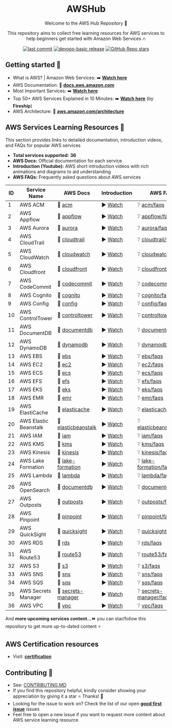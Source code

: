 <h1 align="center">AWSHub</h1>

<p align="center">Welcome to the AWS Hub Repository 👋</p>
<p align="center">This repository aims to collect free learning resources for AWS services to help beginners get started with Amazon Web Services 🔥</p>

<p align="center">
<a href="https://img.shields.io/github/last-commit/tungbq/AWS-LearningResource/main"><img alt="last commit" src="https://img.shields.io/github/last-commit/tungbq/AWS-LearningResource/main" /></a>
<a href="https://github.com/tungbq/AWS-LearningResource/releases"><img alt="devops-basic release" src="https://img.shields.io/github/release/tungbq/AWS-LearningResource.svg" /></a>
<a href="https://github.com/tungbq/AWS-LearningResource/stargazers"><img alt="GitHub Repo stars" src="https://img.shields.io/github/stars/tungbq/AWS-LearningResource"/></a>

</p>

## Getting started 🚀

- What is AWS? | Amazon Web Services: ➡️ [**Watch here**](https://youtu.be/a9__D53WsUs)
- AWS Documentation: 📖 [**docs.aws.amazon.com**](https://docs.aws.amazon.com)
- Most Important Services: ➡️ [**Watch here**](https://youtu.be/FDEpdNdFglI)
- Top 50+ AWS Services Explained in 10 Minutes: ➡️ [**Watch here**](https://youtu.be/JIbIYCM48to) (by **Fireship**)
- AWS Architecture: 📖 [**aws.amazon.com/architecture**](https://aws.amazon.com/architecture)

<!-- Learning-Resource-Begin -->
<!-- Do not edit the above line manually -->
## AWS Services Learning Resources 📘
This section provides links to detailed documentation, introduction videos, and FAQs for popular AWS services
- **Total services supported:** **36**
- **AWS Docs:** Official documentation for each service
- **Introduction (Youtube):** AWS short introduction videos with rich animations and diagrams to aid understanding
- **AWS FAQs:** Frequently asked questions about AWS services

| ID | Service Name | AWS Docs | Introduction | AWS FAQs |
|----|--------------|----------|--------------|----------|
| 1 | AWS ACM | 📖 [acm](https://docs.aws.amazon.com/acm) | ▶️ [Watch](https://youtu.be/Nk77te-cksQ) | ❔ [acm/faqs](https://aws.amazon.com/certificate-manager/faqs/)|
| 2 | AWS Appflow | 📖 [appflow](https://docs.aws.amazon.com/appflow/index.html) | ▶️ [Watch](https://youtu.be/6NSxo5syl40) | ❔ [appflow/faqs](https://aws.amazon.com/appflow/faqs/)|
| 3 | AWS Aurora | 📖 [aurora](https://docs.aws.amazon.com/AmazonRDS/latest/AuroraUserGuide) | ▶️ [Watch](https://youtu.be/FzxqIdIZ9wc) | ❔ [aurora/faqs](https://aws.amazon.com/rds/aurora/faqs/)|
| 4 | AWS CloudTrail | 📖 [cloudtrail](https://docs.aws.amazon.com/cloudtrail/) | ▶️ [Watch](https://youtu.be/mXQSnbc9jMs) | ❔ [cloudtrail/faqs](https://aws.amazon.com/cloudtrail/faqs/)|
| 5 | AWS CloudWatch | 📖 [cloudwatch](https://docs.aws.amazon.com/cloudwatch/) | ▶️ [Watch](https://youtu.be/a4dhoTQCyRA) | ❔ [cloudwatch/faqs](https://aws.amazon.com/cloudwatch/faqs/)|
| 6 | AWS Cloudfront | 📖 [cloudfront](https://docs.aws.amazon.com/cloudfront) | ▶️ [Watch](https://youtu.be/AT-nHW3_SVI) | ❔ [cloudfront/faqs](null)|
| 7 | AWS CodeCommit | 📖 [codecommit](https://docs.aws.amazon.com/codecommit) | ▶️ [Watch](https://youtu.be/46PRLMW8otg) | ❔ [codecommit/faqs](https://aws.amazon.com/codecommit/faqs/)|
| 8 | AWS Cognito | 📖 [cognito](https://docs.aws.amazon.com/cognito/) | ▶️ [Watch](https://youtu.be/vqAirwfYgrY) | ❔ [cognito/faqs](https://aws.amazon.com/cognito/faqs/)|
| 9 | AWS Config | 📖 [config](https://docs.aws.amazon.com/config/) | ▶️ [Watch](https://youtu.be/MJDuAvNEv64) | ❔ [config/faqs](https://aws.amazon.com/config/faqs/)|
| 10 | AWS ControlTower  | 📖 [controltower](https://docs.aws.amazon.com/controltower) | ▶️ [Watch](https://youtu.be/eOBq__h4OJ4) | ❔ [controltower/faqs](https://aws.amazon.com/controltower/faqs/)|
| 11 | AWS DocumentDB | 📖 [documentdb](https://docs.aws.amazon.com/documentdb/) | ▶️ [Watch](https://youtu.be/tkzDp9T8V-k) | ❔ [documentdb/faqs](https://aws.amazon.com/documentdb/faqs/)|
| 12 | AWS DynamoDB | 📖 [dynamodb](https://docs.aws.amazon.com/dynamodb/) | ▶️ [Watch](https://youtu.be/sI-zciHAh-4) | ❔ [dynamodb/faqs](https://aws.amazon.com/dynamodb/faqs/)|
| 13 | AWS EBS | 📖 [ebs](https://docs.aws.amazon.com/ebs/) | ▶️ [Watch](https://youtu.be/77qLAl-lRpo) | ❔ [ebs/faqs](https://aws.amazon.com/ebs/faqs/)|
| 14 | AWS EC2 | 📖 [ec2](https://docs.aws.amazon.com/ec2/) | ▶️ [Watch](https://youtu.be/TsRBftzZsQo) | ❔ [ec2/faqs](https://aws.amazon.com/ec2/faqs/)|
| 15 | AWS ECS | 📖 [ecs](https://docs.aws.amazon.com/ecs/) | ▶️ [Watch](https://youtu.be/FnFvpIsBrog) | ❔ [ecs/faqs](https://aws.amazon.com/ecs/faqs/)|
| 16 | AWS EFS | 📖 [efs](https://docs.aws.amazon.com/efs/) | ▶️ [Watch](https://youtu.be/6ZIPBC78U0s) | ❔ [efs/faqs](https://aws.amazon.com/efs/faq/)|
| 17 | AWS EKS | 📖 [eks](https://docs.aws.amazon.com/eks/) | ▶️ [Watch](https://youtu.be/E956xeOt050) | ❔ [eks/faqs](https://aws.amazon.com/eks/faqs/)|
| 18 | AWS EMR | 📖 [emr](https://docs.aws.amazon.com/emr/) | ▶️ [Watch](https://youtu.be/QuwaBOESGiU) | ❔ [emr/faqs](https://aws.amazon.com/emr/faqs/)|
| 19 | AWS ElastiCache | 📖 [elasticache](https://docs.aws.amazon.com/elasticache/) | ▶️ [Watch](https://youtu.be/GoNsuTqeMto) | ❔ [elasticache/faqs](https://aws.amazon.com/elasticache/faqs/)|
| 20 | AWS Elastic Beanstalk | 📖 [elasticbeanstalk](https://aws.amazon.com/elasticbeanstalk/) | ▶️ [Watch](https://youtu.be/uiM1xzOX8Qg) | ❔ [elasticbeanstalk/faqs](https://aws.amazon.com/elasticbeanstalk/faqs/)|
| 21 | AWS IAM | 📖 [iam](https://docs.aws.amazon.com/iam/) | ▶️ [Watch](https://youtu.be/SXSqhTn2DuE) | ❔ [iam/faqs](https://aws.amazon.com/iam/faqs/)|
| 22 | AWS KMS | 📖 [kms](https://docs.aws.amazon.com/kms) | ▶️ [Watch](https://youtu.be/8Z0wsE2HoSo) | ❔ [kms/faqs](https://aws.amazon.com/kms/faqs/)|
| 23 | AWS Kinesis | 📖 [kinesis](https://docs.aws.amazon.com/kinesis/index.html) | ▶️ [Watch](https://youtu.be/MbEfiX4sMXc) | ❔ [kinesis/faqs](https://aws.amazon.com/kinesis/faqs/)|
| 24 | AWS Lake Formation | 📖 [lake-formation](https://aws.amazon.com/lake-formation/) | ▶️ [Watch](https://youtu.be/uVF73MXYay8) | ❔ [lake-formation/faqs](https://aws.amazon.com/lake-formation/faqs/)|
| 25 | AWS Lambda | 📖 [lambda](https://docs.aws.amazon.com/lambda/index.html) | ▶️ [Watch](https://youtu.be/eOBq__h4OJ4) | ❔ [lambda/faqs](https://aws.amazon.com/lambda/faqs/)|
| 26 | AWS OpenSearch | 📖 [documentdb](https://aws.amazon.com/opensearch-service/) | ▶️ [Watch](https://youtu.be/cZHB7KBubWs) | ❔ [documentdb/faqs](https://aws.amazon.com/opensearch-service/faqs/)|
| 27 | AWS Outposts | 📖 [outposts](https://docs.aws.amazon.com/outposts/index.html) | ▶️ [Watch](https://youtu.be/ppG2FFB0mMQ) | ❔ [outposts/faqs](https://aws.amazon.com/outposts/faqs/)|
| 28 | AWS Pinpoint | 📖 [pinpoint](https://aws.amazon.com/pinpoint/) | ▶️ [Watch](https://youtu.be/qJF1pErxqKQ) | ❔ [pinpoint/faqs](https://aws.amazon.com/pinpoint/faqs/)|
| 29 | AWS QuickSight | 📖 [quicksight](https://docs.aws.amazon.com/quicksight/) | ▶️ [Watch](https://youtu.be/2V1bHRLRG-w) | ❔ [quicksight/faqs](https://aws.amazon.com/quicksight/faqs/)|
| 30 | AWS RDS | 📖 [rds](https://docs.aws.amazon.com/rds) | ▶️ [Watch](https://youtu.be/a4dhoTQCyRA) | ❔ [rds/faqs](https://aws.amazon.com/rds/faqs/)|
| 31 | AWS Route53 | 📖 [route53](https://docs.aws.amazon.com/route53) | ▶️ [Watch](https://youtu.be/RGWgfhZByAI) | ❔ [route53/faqs](https://aws.amazon.com/route53/faqs/)|
| 32 | AWS S3 | 📖 [s3](https://docs.aws.amazon.com/s3) | ▶️ [Watch](https://youtu.be/77lMCiiMilo) | ❔ [s3/faqs](https://aws.amazon.com/s3/faqs/)|
| 33 | AWS SNS | 📖 [sns](https://docs.aws.amazon.com/sns/) | ▶️ [Watch](https://youtu.be/8BEwZnUIZfw) | ❔ [sns/faqs](https://aws.amazon.com/sns/faqs/)|
| 34 | AWS SQS | 📖 [sqs](https://docs.aws.amazon.com/sqs/) | ▶️ [Watch](https://youtu.be/Mw1NVpJsOZc) | ❔ [sqs/faqs](https://aws.amazon.com/sqs/faqs/)|
| 35 | AWS Secrets Manager | 📖 [secrets-manager](https://aws.amazon.com/secrets-manager/) | ▶️ [Watch](https://youtu.be/-9nOyaM3kZk) | ❔ [secrets-manager/faqs](https://aws.amazon.com/secrets-manager/faqs/)|
| 36 | AWS VPC | 📖 [vpc](https://docs.aws.amazon.com/vpc/) | ▶️ [Watch](https://youtu.be/hiKPPy584Mg) | ❔ [vpc/faqs](https://aws.amazon.com/vpc/faqs/)|

And **more upcoming services content...⏩** you can star/follow this repository to get more up-to-dated content ⭐
<!-- Do not edit the below line manually -->
<!-- Learning-Resource-End -->

## AWS Certification resources
- Visit: [**certification**](./certification/)

## Contributing 👋

- See: [CONTRIBUTING.MD](./CONTRIBUTING.md)
- If you find this repository helpful, kindly consider showing your appreciation by giving it a star ⭐ Thanks! 💖
- Looking for the issue to work on? Check the list of our open [**good first issue**](https://github.com/tungbq/AWS-LearningResource/labels/good%20first%20issue) issues
- Feel free to open a new issue if you want to request more content about AWS service learning resource

